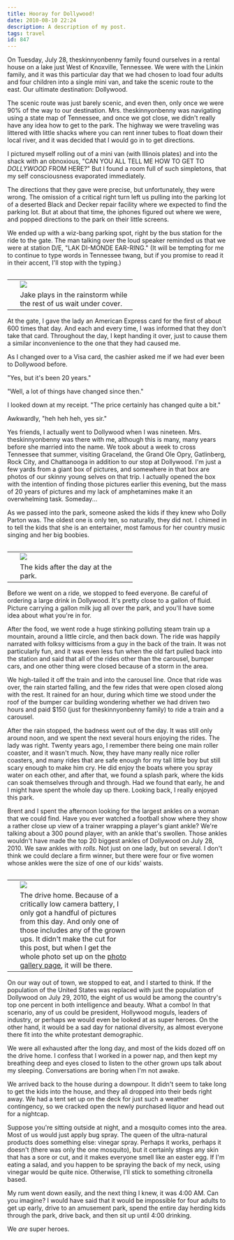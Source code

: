 ```yaml
---
title: Hooray for Dollywood! 
date: 2010-08-10 22:24
description: A description of my post.
tags: travel
id: 847
---
```

On Tuesday, July 28, theskinnyonbenny family found ourselves in a rental house on a lake just West of Knoxville, Tennessee.  We were with the Linkin family, and it was this particular day that we had chosen to load four adults and four children into a single mini van, and take the scenic route to the east.  Our ultimate destination:  Dollywood.

The scenic route was just barely scenic, and even then, only once we were 90% of the way to our destination.  Mrs. theskinnyonbenny was navigating using a state map of Tennessee, and once we got close, we didn't really have any idea how to get to the park.  The highway we were traveling was littered with little shacks where you can rent inner tubes to float down their local river, and it was decided that I would go in to get directions.

I pictured myself rolling out of a mini van (with Illinois plates) and into the shack with an obnoxious, "CAN YOU ALL TELL ME HOW TO GET TO *DOLLYWOOD* FROM HERE?"  But I found a room full of such simpletons, that my self consciousness evaporated immediately.

The directions that they gave were precise, but unfortunately, they were wrong.  The omission of a critical right turn left us pulling into the parking lot of a deserted Black and Decker repair facility where we expected to find the parking lot.  But at about that time, the iphones figured out where we were, and popped directions to the park on their little screens.

We ended up with a wiz-bang parking spot, right by the bus station for the ride to the gate.  The man talking over the loud speaker reminded us that we were at station D/E, "LAK DI-MONDE EAR-RING."  (It will be tempting for me to continue to type words in Tennessee twang, but if you promise to read it in their accent, I'll stop with the typing.)

<table cellpadding="2" align="right"><tr><td width="5" rowspan="2"><spacer type="block" width="5" height="1"></td><td width="250" ><img src="/img/dollywoodrain.jpg"></td></tr><tr><td class="caption" width="250">Jake plays in the rainstorm while the rest of us wait under cover.</td></tr></table>

At the gate, I gave the lady an American Express card for the first of about 600 times that day.  And each and every time, I was informed that they don't take that card.  Throughout the day, I kept handing it over, just to cause them a similar inconvenience to the one that they had caused me.

As I changed over to a Visa card, the cashier asked me if we had ever been to Dollywood before.  

"Yes, but it's been 20 years."

"Well, a lot of things have changed since then."

I looked down at my receipt.  "The price certainly has changed quite a bit."

Awkwardly, "heh heh heh, yes sir."

Yes friends, I actually went to Dollywood when I was nineteen.  Mrs. theskinnyonbenny was there with me, although this is many, many years before she married into the name.  We took about a week to cross Tennessee that summer, visiting Graceland, the Grand Ole Opry, Gatlinberg, Rock City, and Chattanooga in addition to our stop at Dollywood.  I'm just a few yards from a giant box of pictures, and somewhere in that box are photos of our skinny young selves on that trip.  I actually opened the box with the intention of finding those pictures earlier this evening, but the mass of 20 years of pictures and my lack of amphetamines make it an overwhelming task.  Someday...

As we passed into the park, someone asked the kids if they knew who Dolly Parton was.  The oldest one is only ten, so naturally, they did not.  I chimed in to tell the kids that she is an entertainer, most famous for her country music singing and her big boobies.

<table cellpadding="2" align="right"><tr><td width="5" rowspan="2"><spacer type="block" width="5" height="1"></td><td width="250" ><img src="/img/dollywoodkids2.jpg"></td></tr><tr><td class="caption" width="250">The kids after the day at the park.</td></tr></table>

Before we went on a ride, we stopped to feed everyone.  Be careful of ordering a large drink in Dollywood.  It's pretty close to a gallon of fluid.  Picture carrying a gallon milk jug all over the park, and you'll have some idea about what you're in for.

After the food, we went rode a huge stinking polluting steam train up a mountain, around a little circle, and then back down.  The ride was happily narrated with folksy witticisms from a guy in the back of the train.  It was not particularly fun, and it was even less fun when the old fart pulled back into the station and said that all of the rides other than the carousel, bumper cars, and one other thing were closed because of a storm in the area.

We high-tailed it off the train and into the carousel line.  Once that ride was over, the rain started falling, and the few rides that were open closed along with the rest.  It rained for an hour, during which time we stood under the roof of the bumper car building wondering whether we had driven two hours and paid $150 (just for theskinnyonbenny family) to ride a train and a carousel.

After the rain stopped, the badness went out of the day.  It was still only around noon, and we spent the next several hours enjoying the rides.  The lady was right.  Twenty years ago, I remember there being one main roller coaster, and it wasn't much.  Now, they have many really nice roller coasters, and many rides that are safe enough for my tall little boy but still scary enough to make him cry.  He did enjoy the boats where you spray water on each other, and after that, we found a splash park, where the kids can soak themselves through and through.  Had we found that early, he and I might have spent the whole day up there.  Looking back, I really enjoyed this park.

Brent and I spent the afternoon looking for the largest ankles on a woman that we could find.  Have you ever watched a football show where they show a rather close up view of a trainer wrapping a player's giant ankle?  We're talking about a 300 pound player, with an ankle that's swollen.  Those ankles wouldn't have made the top 20 biggest ankles of Dollywood on July 28, 2010.  We saw ankles with *rolls*.  Not just on one lady, but on several.  I don't think we could declare a firm winner, but there were four or five women whose ankles were the size of one of our kids' waists.

<table cellpadding="2" align="right"><tr><td width="5" rowspan="2"><spacer type="block" width="5" height="1"></td><td width="250" ><img src="/img/dollywoodkids3.jpg"></td></tr><tr><td class="caption" width="250">The drive home.  Because of a critically low camera battery, I only got a handful of pictures from this day.  And only one of those includes any of the grown ups.  It didn't make the cut for this post, but when I get the whole photo set up on the <a href="/pgHome.php" target="_blank">photo gallery page</a>, it will be there.</td></tr></table>
  
On our way out of town, we stopped to eat, and I started to think.  If the population of the United States was replaced with just the population of Dollywood on July 29, 2010, the eight of us would be among the country's top one percent in both intelligence and beauty.  What a combo!  In that scenario, any of us could be president, Hollywood moguls, leaders of industry, or perhaps we would even be looked at as super heroes.  On the other hand, it would be a sad day for national diversity, as almost everyone there fit into the white protestant demographic.

We were all exhausted after the long day, and most of the kids dozed off on the drive home.  I confess that I worked in a power nap, and then kept my breathing deep and eyes closed to listen to the other grown ups talk about my sleeping.  Conversations are boring when I'm not awake.

We arrived back to the house during a downpour.  It didn't seem to take long to get the kids into the house, and they all dropped into their beds right away.  We had a tent set up on the deck for just such a weather contingency, so we cracked open the newly purchased liquor and head out for a nightcap.

Suppose you're sitting outside at night, and a mosquito comes into the area.  Most of us would just apply bug spray.  The queen of the ultra-natural products does something else:  vinegar spray.  Perhaps it works, perhaps it doesn't (there was only the one mosquito), but it certainly stings any skin that has a sore or cut, and it makes everyone smell like an easter egg.  If I'm eating a salad, and you happen to be spraying the back of my neck, using vinegar would be quite nice.  Otherwise, I'll stick to something citronella based.

My rum went down easily, and the next thing I knew, it was 4:00 AM.  Can you imagine?  I would have said that it would be impossible for four adults to get up early, drive to an amusement park, spend the entire day herding kids through the park, drive back, and then sit up until 4:00 drinking.

We *are* super heroes.  